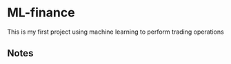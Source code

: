 # ML-finance
This is my first project using machine learning to perform trading operations

## Notes

